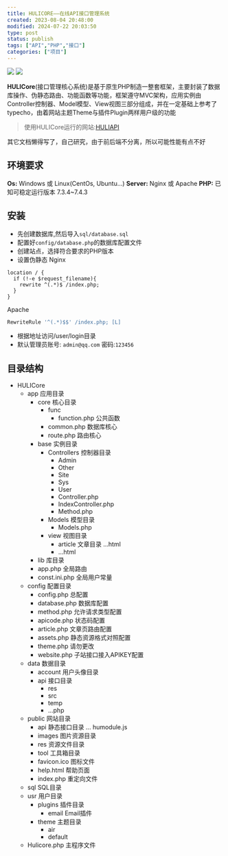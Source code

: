 ```yaml
---
title: HULICORE——在线API接口管理系统
created: 2023-08-04 20:48:00
modified: 2024-07-22 20:03:50
type: post
status: publish
tags: ["API","PHP","接口"]
categories: ["项目"]
---
```


![](https://img.shields.io/github/stars/biyuehu/hulicore) ![](https://img.shields.io/github/commit-activity/t/biyuehu/hulicore)

**HULICore**(接口管理核心系统)是基于原生PHP制造一整套框架，主要封装了数据库操作、伪静态路由、功能函数等功能，框架遵守MVC架构，应用实例由Controller控制器、Model模型、View视图三部分组成，并在一定基础上参考了typecho，由着网站主题Theme与插件Plugin两样用户级的功能

> 使用HULICore运行的网站:[HULIAPI](https://api.imlolicon.tk)

其它文档懒得写了，自己研究，由于前后端不分离，所以可能性能有点不好

## 环境要求
**Os:** Windows 或 Linux(CentOs, Ubuntu...)
**Server:** Nginx 或 Apache
**PHP:** 已知可稳定运行版本 7.3.4~7.4.3

## 安装
- 先创建数据库,然后导入`sql/database.sql`
- 配置好`config/database.php`的数据库配置文件
- 创建站点，选择符合要求的PHP版本
- 设置伪静态
Nginx
```nginx
location / {
  if (!-e $request_filename){
    rewrite ^(.*)$ /index.php;
  }
}
```
Apache
```apache
RewriteRule '^(.*)$$' /index.php; [L] 
```
- 根据地址访问/user/login目录
- 默认管理员账号: `admin@qq.com` 密码:`123456`

## 目录结构
- HULICore
    - app 应用目录
        - core 核心目录
            - func
                - function.php 公共函数
            - common.php 数据库核心
            - route.php 路由核心
        - base 实例目录
            - Controllers 控制器目录
                - Admin
                - Other
                - Site
                - Sys
                - User
                - Controller.php
                - IndexController.php
                - Method.php
            - Models 模型目录
                - Models.php
            - view 视图目录
                - article 文章目录
                  ...html
                - ...html
        - lib 库目录
        - app.php 全局路由
        - const.ini.php 全局用户常量
    - config 配置目录
        - config.php 总配置
        - database.php 数据库配置
        - method.php 允许请求类型配置
        - apicode.php 状态码配置
        - article.php 文章页路由配置
        - assets.php 静态资源格式对照配置
        - theme.php 请勿更改
        - website.php 子站接口接入APIKEY配置
    - data 数据目录
      - account 用户头像目录
      - api 接口目录
        - res
        - src
        - temp
        - ...php
    - public 网站目录
        - api 静态接口目录
          ...
          humodule.js
        - images 图片资源目录
        - res 资源文件目录
        - tool 工具箱目录
        - favicon.ico 图标文件
        - help.html 帮助页面
        - index.php 重定向文件
    - sql SQL目录
    - usr 用户目录
      - plugins 插件目录
        - email Email插件
      - theme 主题目录
        - air
        - default
    - Hulicore.php 主程序文件
